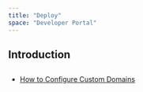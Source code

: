 ```yaml
---
title: "Deploy"
space: "Developer Portal"
---
```


## Introduction


##

* [How to Configure Custom Domains](custom-domains)